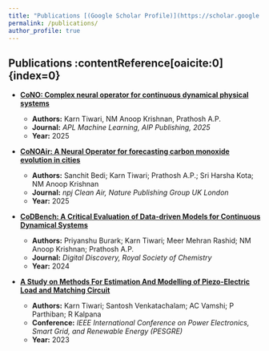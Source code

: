 ```yaml
---
title: "Publications [(Google Scholar Profile)](https://scholar.google.com/citations?user=HmjK4PMAAAAJ&hl=en)"
permalink: /publications/
author_profile: true
---
```


## Publications :contentReference[oaicite:0]{index=0}

- **[CoNO: Complex neural operator for continuous dynamical physical systems](https://pubs.aip.org/aip/aml/article/3/2/026101/3341898/CoNO-Complex-neural-operator-for-continous)**  
  - **Authors:** Karn Tiwari, NM Anoop Krishnan, Prathosh A.P.  
  - **Journal:** *APL Machine Learning, AIP Publishing, 2025*  
  - **Year:** 2025  

- **[CoNOAir: A Neural Operator for forecasting carbon monoxide evolution in cities](https://www.nature.com/articles/s44407-024-00002-5)**  
  - **Authors:** Sanchit Bedi; Karn Tiwari; Prathosh A.P.; Sri Harsha Kota; NM Anoop Krishnan  
  - **Journal:** *npj Clean Air, Nature Publishing Group UK London*  
  - **Year:** 2025  

- **[CoDBench: A Critical Evaluation of Data-driven Models for Continuous Dynamical Systems](https://pubs.rsc.org/en/content/articlehtml/2024/dd/d4dd00028e)**  
  - **Authors:** Priyanshu Burark; Karn Tiwari; Meer Mehran Rashid; NM Anoop Krishnan; Prathosh A.P.  
  - **Journal:** *Digital Discovery, Royal Society of Chemistry*  
  - **Year:** 2024  

- **[A Study on Methods For Estimation And Modelling of Piezo-Electric Load and Matching Circuit](https://ieeexplore.ieee.org/stamp/stamp.jsp?arnumber=10405009)**  
  - **Authors:** Karn Tiwari; Santosh Venkatachalam; AC Vamshi; P Parthiban; R Kalpana  
  - **Conference:** *IEEE International Conference on Power Electronics, Smart Grid, and Renewable Energy (PESGRE)*  
  - **Year:** 2023  
